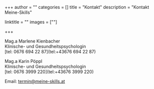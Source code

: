 +++
author = ""
categories = []
title = "Kontakt"
description = "Kontakt Meine-Skills"

linktitle = ""
images = [""]

+++

Mag.a Marlene Kienbacher<br>
Klinische- und Gesundheitspsychologin<br>
[tel: 0676 694 22 87](tel:+43676 694 22 87)


Mag.a Karin Pöppl <br>
Klinische- und Gesundheitspsychologin<br>
[tel: 0676 3999 220](tel:+43676 3999 220)


Email: [termin@meine-skills.at](mailto:termin@meine-skills.at)




